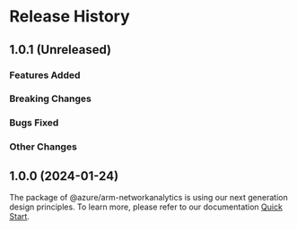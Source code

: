 # Release History

## 1.0.1 (Unreleased)

### Features Added

### Breaking Changes

### Bugs Fixed

### Other Changes

## 1.0.0 (2024-01-24)

The package of @azure/arm-networkanalytics is using our next generation design principles. To learn more, please refer to our documentation [Quick Start](https://aka.ms/js-track2-quickstart).
